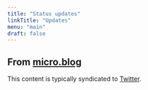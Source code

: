 ```yaml
---
title: "Status updates"
linkTitle: "Updates"
menu: "main"
draft: false
---
```


## From [micro.blog](https://angelo.micro.blog/)

This content is typically syndicated to [Twitter](https://twitter.com/AngeloStavrow).

<script type="text/javascript" src="https://micro.blog/sidebar.js?username=angelostavrow&count=25"></script>